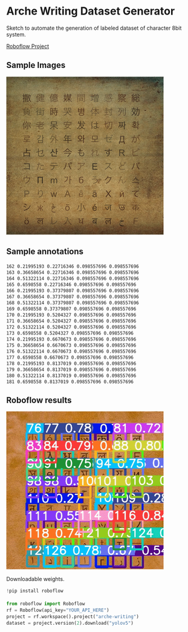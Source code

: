 # Arche Writing Dataset Generator

Sketch to automate the generation of labeled dataset of character 8bit system.

[Roboflow Project](https://app.roboflow.com/alberto-harres/arche-writing/2)

## Sample Images

![](./img_samples.gif)

## Sample annotations

```
162 0.21995193 0.22716346 0.098557696 0.098557696
163 0.36658654 0.22716346 0.098557696 0.098557696
164 0.51322114 0.22716346 0.098557696 0.098557696
165 0.6598558 0.22716346 0.098557696 0.098557696
166 0.21995193 0.37379807 0.098557696 0.098557696
167 0.36658654 0.37379807 0.098557696 0.098557696
168 0.51322114 0.37379807 0.098557696 0.098557696
169 0.6598558 0.37379807 0.098557696 0.098557696
170 0.21995193 0.5204327 0.098557696 0.098557696
171 0.36658654 0.5204327 0.098557696 0.098557696
172 0.51322114 0.5204327 0.098557696 0.098557696
173 0.6598558 0.5204327 0.098557696 0.098557696
174 0.21995193 0.6670673 0.098557696 0.098557696
175 0.36658654 0.6670673 0.098557696 0.098557696
176 0.51322114 0.6670673 0.098557696 0.098557696
177 0.6598558 0.6670673 0.098557696 0.098557696
178 0.21995193 0.8137019 0.098557696 0.098557696
179 0.36658654 0.8137019 0.098557696 0.098557696
180 0.51322114 0.8137019 0.098557696 0.098557696
181 0.6598558 0.8137019 0.098557696 0.098557696
```

## Roboflow results

![](./results.gif)

Downloadable weights.

```python
!pip install roboflow

from roboflow import Roboflow
rf = Roboflow(api_key="YOUR_API_HERE")
project = rf.workspace().project("arche-writing")
dataset = project.version(2).download("yolov5")
```
